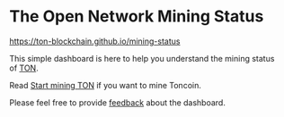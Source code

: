 # The Open Network Mining Status

https://ton-blockchain.github.io/mining-status

This simple dashboard is here to help you understand the mining status of [TON](https://ton.org).

Read [Start mining TON](https://ton.org/mining) if you want to mine Toncoin. 

Please feel free to provide [feedback](https://github.com/ton-blockchain/mining-status/issues) about the dashboard.
